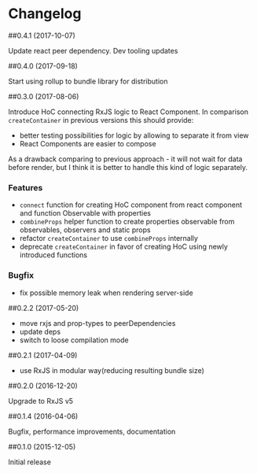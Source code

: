 # Changelog

##0.4.1 (2017-10-07)

Update react peer dependency. Dev tooling updates

##0.4.0 (2017-09-18)

Start using rollup to bundle library for distribution

##0.3.0 (2017-08-06)

Introduce HoC connecting RxJS logic to React Component.
In comparison `createContainer` in previous versions this should provide:
  - better testing possibilities for logic by allowing to separate it from view
  - React Components are easier to compose

As a drawback comparing to previous approach - it will not wait for data before render,
 but I think it is better to handle this kind of logic separately. 

### Features
 
- `connect` function for creating HoC component from react component and function Observable with properties  
- `combineProps` helper function to create properties observable from observables, observers and static props 
- refactor `createContainer` to use `combineProps` internally
- deprecate `createContainer` in favor of creating HoC using newly introduced functions
  
### Bugfix
 
- fix possible memory leak when rendering server-side
 
##0.2.2 (2017-05-20)

- move rxjs and prop-types to peerDependencies
- update deps
- switch to loose compilation mode

##0.2.1  (2017-04-09)
         
- use RxJS in modular way(reducing resulting bundle size)
         
##0.2.0  (2016-12-20)

Upgrade to RxJS v5

##0.1.4  (2016-04-06)

Bugfix, performance improvements, documentation

##0.1.0  (2015-12-05)

Initial release
